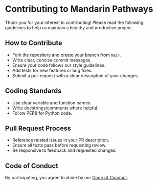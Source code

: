 # Contributing to Mandarin Pathways

Thank you for your interest in contributing! Please read the following guidelines to help us maintain a healthy and productive project.

## How to Contribute
- Fork the repository and create your branch from `main`.
- Write clear, concise commit messages.
- Ensure your code follows our style guidelines.
- Add tests for new features or bug fixes.
- Submit a pull request with a clear description of your changes.

## Coding Standards
- Use clear variable and function names.
- Write docstrings/comments where helpful.
- Follow PEP8 for Python code.

## Pull Request Process
- Reference related issues in your PR description.
- Ensure all tests pass before requesting review.
- Be responsive to feedback and requested changes.

## Code of Conduct
By participating, you agree to abide by our [Code of Conduct](CODE_OF_CONDUCT.md).

